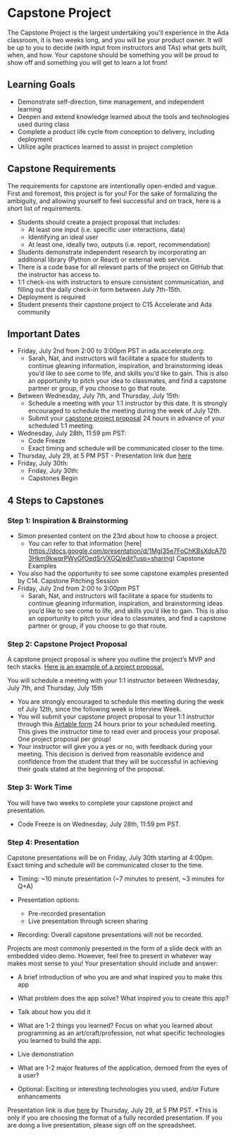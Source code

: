 # Capstone Project

The Capstone Project is the largest undertaking you'll experience in the Ada classroom, it is two weeks long, and you will be your product owner. It will be up to you to decide (with input from instructors and TAs) what gets built, when, and how. Your capstone should be something you will be proud to show off and something you will get to learn a lot from!  

## Learning Goals

- Demonstrate self-direction, time management, and independent learning
- Deepen and extend knowledge learned about the tools and technologies used during class 
- Complete a product life cycle from conception to delivery, including deployment
- Utilize agile practices learned to assist in project completion


## Capstone Requirements

The requirements for capstone are intentionally open-ended and vague. First and foremost, this project is for you! For the sake of formalizing the ambiguity, and allowing yourself to feel successful and on track, here is a short list of requirements.

- Students should create a project proposal that includes:
  - At least one input (i.e. specific user interactions, data)
  - Identifying an ideal user
  - At least one, ideally two, outputs (i.e. report, recommendation)
- Students demonstrate independent research by incorporating an additional library (Python or React) or external web service. 
- There is a code base for all relevant parts of the project on GitHub that the instructor has access to.
- 1:1 check-ins with instructors to ensure consistent communication, and filling out the daily check-in form between July 7th-15th.
- Deployment is required
- Student presents their capstone project to C15 Accelerate and Ada community

## Important Dates

- Friday, July 2nd from 2:00 to 3:00pm PST in ada.accelerate.org: 
  - Sarah, Nat, and instructors will facilitate a space for students to continue gleaning information, inspiration, and brainstorming ideas you’d like to see come to life, and skills you’d like to gain. This is also an opportunity to pitch your idea to classmates, and find a capstone partner or group, if you choose to go that route.
- Between Wednesday, July 7th, and Thursday, July 15th:
  - Schedule a meeting with your 1:1 instructor by this date. It is strongly encouraged to schedule the meeting during the week of July 12th.
  - Submit your [capstone project proposal](https://airtable.com/shr3xEMBZsH0kJD8q) 24 hours in advance of your scheduled 1:1 meeting.
- Wednesday, July 28th, 11:59 pm PST:
  - Code Freeze
  - Exact timing and schedule will be communicated closer to the time.
- Thursday, July 29, at 5 PM PST - Presentation link due [here](https://docs.google.com/spreadsheets/d/1ZluozTih8Jr-AxZdytRfyDV46o9DsLnz6mVCB5CT61c/edit?usp=sharing)
- Friday, July 30th: 
  - Friday, July 30th: 
  - Capstones Begin
 

## 4 Steps to Capstones

### Step 1: Inspiration & Brainstorming

- Simon presented content on the 23rd about how to choose a project. 
  - You can refer to that information [here] (https://docs.google.com/presentation/d/1MgI35e7FoChKBsXdcA703Hkm9kwqrPWyGfOedSrVXGQ/edit?usp=sharing)
Capstone Examples
 - You also had the opportunity to see some capstone examples presented by C14. 
Capstone Pitching Session
 - Friday, July 2nd from 2:00 to 3:00pm PST
   - Sarah, Nat, and instructors will facilitate a space for students to continue gleaning information, inspiration, and brainstorming ideas you’d like to see come to life, and skills you’d like to gain. This is also an opportunity to pitch your idea to classmates, and find a capstone partner or group, if you choose to go that route.

### Step 2: Capstone Project Proposal

A capstone project proposal is where you outline the project’s MVP and tech stacks. [Here is an example of a project proposal.](https://github.com/Ada-Developers-Academy/core-capstone/blob/accelerate/proposal/sample-proposal.md) 

You will schedule a meeting with your 1:1 instructor between Wednesday, July 7th, and Thursday, July 15th 
- You are strongly encouraged to schedule this meeting during the week of July 12th, since the following week is Interview Week. 
- You will submit your capstone project proposal to your 1:1 instructor through this [Airtable form](https://airtable.com/shr3xEMBZsH0kJD8q) 24 hours prior to your scheduled meeting. This gives the instructor time to read over and process your proposal. One project proposal per group!
- Your instructor will give you a yes or no, with feedback during your meeting. This decision is derived from reasonable evidence and confidence from the student that they will be successful in achieving their goals stated at the beginning of the proposal.

### Step 3: Work Time

You will have two weeks to complete your capstone project and presentation. 
- Code Freeze is on Wednesday, July 28th, 11:59 pm PST. 

### Step 4: Presentation

Capstone presentations will be on Friday, July 30th starting at 4:00pm. Exact timing and schedule will be communicated closer to the time.

- Timing: ~10 minute presentation (~7 minutes to present, ~3 minutes for Q+A)

- Presentation options:
  - Pre-recorded presentation
  - Live presentation through screen sharing

- Recording: Overall capstone presentations will not be recorded.

Projects are most commonly presented in the form of a slide deck with an embedded video demo. However, feel free to present in whatever way makes most sense to you! 
Your presentation should include and answer:
- A brief introduction of who you are and what inspired you to make this app
- What problem does the app solve? What inspired you to create this app?
- Talk about how you did it
- What are 1-2 things you learned? Focus on what you learned about programming as an art/craft/profession, not what specific technologies you learned to build the app.
- Live demonstration
- What are 1-2 major features of the application, demoed from the eyes of a user?

 - Optional: Exciting or interesting technologies you used, and/or Future enhancements


Presentation link is due [here](https://docs.google.com/spreadsheets/d/1kdTl16bP9Gw3Tzfnk2v4QqhV3jEC4ynZJePc200uUl8/edit#gid=0) by Thursday, July 29, at 5 PM PST.
*This is only if you are choosing the format of a fully recorded presentation. If you are doing a live presentation, please sign off on the spreadsheet.
